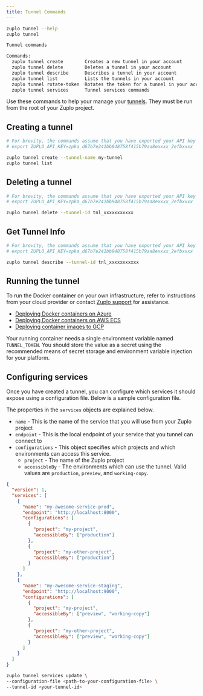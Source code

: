 ```yaml
---
title: Tunnel Commands
---
```


```bash
zuplo tunnel --help
zuplo tunnel

Tunnel commands

Commands:
  zuplo tunnel create        Creates a new tunnel in your account
  zuplo tunnel delete        Deletes a tunnel in your account
  zuplo tunnel describe      Describes a tunnel in your account
  zuplo tunnel list          Lists the tunnels in your account
  zuplo tunnel rotate-token  Rotates the token for a tunnel in your account
  zuplo tunnel services      Tunnel services commands
```

Use these commands to help your manage your
[tunnels](../articles/secure-tunnel.md). They must be run from the root of your
Zuplo project.

## Creating a tunnel

```bash
# For brevity, the commands assume that you have exported your API key as an environment variable,
# export ZUPLO_API_KEY=zpka_d67b7e241bb948758f415b79aa8exxxx_2efbxxxx

zuplo tunnel create --tunnel-name my-tunnel
zuplo tunnel list
```

## Deleting a tunnel

```bash
# For brevity, the commands assume that you have exported your API key as an environment variable,
# export ZUPLO_API_KEY=zpka_d67b7e241bb948758f415b79aa8exxxx_2efbxxxx

zuplo tunnel delete --tunnel-id tnl_xxxxxxxxxxx
```

## Get Tunnel Info

```bash
# For brevity, the commands assume that you have exported your API key as an environment variable,
# export ZUPLO_API_KEY=zpka_d67b7e241bb948758f415b79aa8exxxx_2efbxxxx

zuplo tunnel describe --tunnel-id tnl_xxxxxxxxxxx
```

## Running the tunnel

To run the Docker container on your own infrastructure, refer to instructions
from your cloud provider or contact [Zuplo support](mailto:support@zuplo.com)
for assistance.

- [Deploying Docker containers on Azure](https://learn.microsoft.com/en-us/learn/modules/run-docker-with-azure-container-instances/)
- [Deploying Docker containers on AWS ECS](https://docs.aws.amazon.com/AmazonECS/latest/userguide/getting-started.html)
- [Deploying container images to GCP](https://cloud.google.com/compute/docs/containers/deploying-containers)

Your running container needs a single environment variable named `TUNNEL_TOKEN`.
You should store the value as a secret using the recommended means of secret
storage and environment variable injection for your platform.

## Configuring services

Once you have created a tunnel, you can configure which services it should
expose using a configuration file. Below is a sample configuration file.

The properties in the `services` objects are explained below.

- `name` - This is the name of the service that you will use from your Zuplo
  project
- `endpoint` - This is the local endpoint of your service that you tunnel can
  connect to
- `configurations` - This object specifies which projects and which environments
  can access this service.
  - `project` - The name of the Zuplo project
  - `accessibleBy` - The environments which can use the tunnel. Valid values are
    `production`, `preview`, and `working-copy`.

```json title="tunnel-config.json"
{
  "version": 1,
  "services": [
    {
      "name": "my-awesome-service-prod",
      "endpoint": "http://localhost:8000",
      "configurations": [
        {
          "project": "my-project",
          "accessibleBy": ["production"]
        },
        {
          "project": "my-other-project",
          "accessibleBy": ["production"]
        }
      ]
    },
    {
      "name": "my-awesome-service-staging",
      "endpoint": "http://localhost:9000",
      "configurations": [
        {
          "project": "my-project",
          "accessibleBy": ["preview", "working-copy"]
        },
        {
          "project": "my-other-project",
          "accessibleBy": ["preview", "working-copy"]
        }
      ]
    }
  ]
}
```

```bash
zuplo tunnel services update \
--configuration-file <path-to-your-configuration-file> \
--tunnel-id <your-tunnel-id>
```
